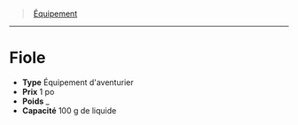 ﻿> [Équipement](hd_equipment.md)

---

# Fiole

- **Type** Équipement d'aventurier
- **Prix** 1 po
- **Poids** _
- **Capacité** 100 g de liquide

